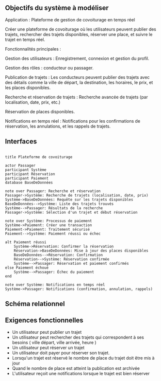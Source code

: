 ## Objectifs du système à modéliser

Application : Plateforme de gestion de covoiturage en temps réel

Créer une plateforme de covoiturage où les utilisateurs peuvent publier des trajets, rechercher des trajets disponibles, réserver une place, et suivre le trajet en temps réel.

Fonctionnalités principales :

Gestion des utilisateurs : Enregistrement, connexion et gestion du profil.

Gestion des rôles : conducteur ou passager.

Publication de trajets : Les conducteurs peuvent publier des trajets avec des détails comme la ville de départ, la destination, les horaires, le prix, et les places disponibles.

Recherche et réservation de trajets : Recherche avancée de trajets (par localisation, date, prix, etc.)

Réservation de places disponibles.

Notifications en temps réel : Notifications pour les confirmations de réservation, les annulations, et les rappels de trajets.


## Interfaces

```

title Plateforme de covoiturage 

actor Passager
participant Système
participant Réservation
participant Paiement
database BaseDeDonnées

note over Passager: Recherche et réservation
Passager->Système: Recherche de trajets (localisation, date, prix)
Système->BaseDeDonnées: Requête sur les trajets disponibles
BaseDeDonnées-->Système: Liste des trajets trouvés
Système-->Passager: Résultats de la recherche
Passager->Système: Sélection d'un trajet et début réservation

note over Système: Processus de paiement
Système->Paiement: Créer une transaction
Paiement->Paiement: Traitement sécurisé
Paiement-->Système: Paiement réussi ou échec

alt Paiement réussi
    Système->Réservation: Confirmer la réservation
    Réservation->BaseDeDonnées: Mise à jour des places disponibles
    BaseDeDonnées-->Réservation: Confirmation
    Réservation-->Système: Réservation confirmée
    Système-->Passager: Réservation et paiement confirmés
else Paiement échoué
    Système-->Passager: Échec du paiement
end

note over Système: Notifications en temps réel
Système->Passager: Notifications (confirmation, annulation, rappels)

```


## Schéma relationnel



## Exigences fonctionnelles

* Un utilisateur peut publier un trajet
* Un  utilisateur peut rechercher des trajets qui correspondent à ses besoins ( ville départ, ville arrivée, heure )
* Un utilisateur peut réserver un trajet
* Un utilisateur doit payer pour réserver son trajet.
* Lorsqu'un trajet est réservé le nombre de place du trajet doit être mis à jour
* Quand le nombre de place est atteint la publication est archivée
* L'utilisateur reçoit une notifications lorsque le trajet est bien réserver 



